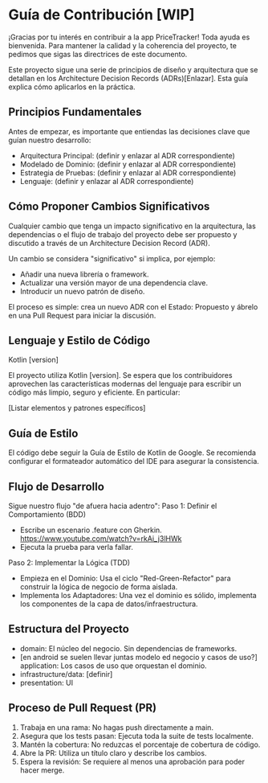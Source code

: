 # Guía de Contribución [WIP]

¡Gracias por tu interés en contribuir a la app PriceTracker! Toda ayuda es bienvenida. Para mantener la calidad y la coherencia del proyecto, te pedimos que sigas las directrices de este documento.

Este proyecto sigue una serie de principios de diseño y arquitectura que se detallan en los Architecture Decision Records (ADRs)[Enlazar]. Esta guía explica cómo aplicarlos en la práctica.

## Principios Fundamentales

Antes de empezar, es importante que entiendas las decisiones clave que guían nuestro desarrollo:

- Arquitectura Principal: (definir y enlazar al ADR correspondiente)
- Modelado de Dominio: (definir y enlazar al ADR correspondiente)
- Estrategia de Pruebas: (definir y enlazar al ADR correspondiente)
- Lenguaje: (definir y enlazar al ADR correspondiente)

## Cómo Proponer Cambios Significativos

Cualquier cambio que tenga un impacto significativo en la arquitectura, las dependencias o el flujo de trabajo del proyecto debe ser propuesto y discutido a través de un Architecture Decision Record (ADR).

Un cambio se considera "significativo" si implica, por ejemplo:

  - Añadir una nueva librería o framework.
  - Actualizar una versión mayor de una dependencia clave.
  - Introducir un nuevo patrón de diseño.

El proceso es simple: crea un nuevo ADR con el Estado: Propuesto y ábrelo en una Pull Request para iniciar la discusión.

## Lenguaje y Estilo de Código

Kotlin [version]

El proyecto utiliza Kotlin [version]. Se espera que los contribuidores aprovechen las características modernas del lenguaje para escribir un código más limpio, seguro y eficiente. En particular:

  [Listar elementos y patrones específicos] 


## Guía de Estilo
El código debe seguir la Guía de Estilo de Kotlin de Google. Se recomienda configurar el formateador automático del IDE para asegurar la consistencia.

## Flujo de Desarrollo

Sigue nuestro flujo "de afuera hacia adentro":
Paso 1: Definir el Comportamiento (BDD)

  - Escribe un escenario .feature con Gherkin. https://www.youtube.com/watch?v=rkAi_j3lHWk
  - Ejecuta la prueba para verla fallar.

Paso 2: Implementar la Lógica (TDD)

  - Empieza en el Dominio: Usa el ciclo "Red-Green-Refactor" para construir la lógica de negocio de forma aislada.
  - Implementa los Adaptadores: Una vez el dominio es sólido, implementa los componentes de la capa de datos/infraestructura.

## Estructura del Proyecto

  - domain: El núcleo del negocio. Sin dependencias de frameworks.
  - [en android se suelen llevar juntas modelo ed negocio y casos de uso?] application: Los casos de uso que orquestan el dominio.
  - infrastructure/data: [definir]
  - presentation: UI

## Proceso de Pull Request (PR)
1. Trabaja en una rama: No hagas push directamente a main.
2. Asegura que los tests pasan: Ejecuta toda la suite de tests localmente.
3. Mantén la cobertura: No reduzcas el porcentaje de cobertura de código.
4. Abre la PR: Utiliza un título claro y describe los cambios.
5. Espera la revisión: Se requiere al menos una aprobación para poder hacer merge.


